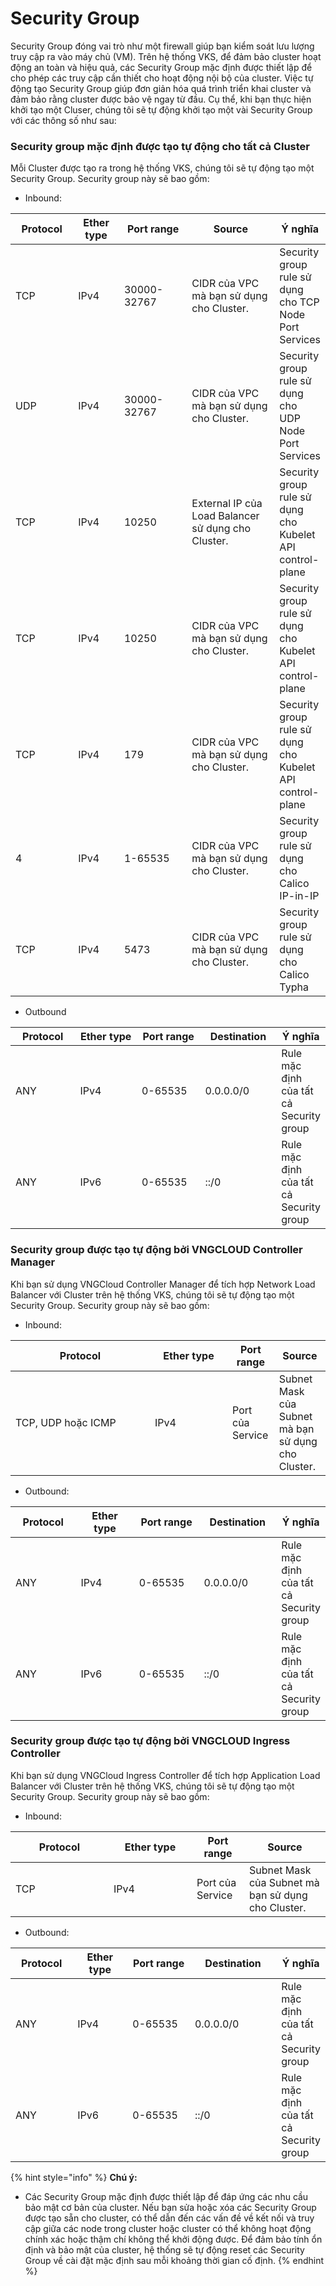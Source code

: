 # Security Group

Security Group đóng vai trò như một firewall giúp bạn kiểm soát lưu lượng truy cập ra vào máy chủ (VM). Trên hệ thống VKS, để đảm bảo cluster hoạt động an toàn và hiệu quả, các Security Group mặc định được thiết lập để cho phép các truy cập cần thiết cho hoạt động nội bộ của cluster. Việc tự động tạo Security Group giúp đơn giản hóa quá trình triển khai cluster và đảm bảo rằng cluster được bảo vệ ngay từ đầu. Cụ thể, khi bạn thực hiện khởi tạo một Cluser, chúng tôi sẽ tự động khởi tạo một vài Security Group với các thông số như sau:&#x20;

### Security group mặc định được tạo tự động cho tất cả Cluster

Mỗi Cluster được tạo ra trong hệ thống VKS, chúng tôi sẽ tự động tạo một Security Group. Security group này sẽ bao gồm:

* Inbound:

<table><thead><tr><th width="114">Protocol</th><th width="83">Ether type</th><th width="140">Port range</th><th width="215">Source</th><th>Ý nghĩa</th></tr></thead><tbody><tr><td>TCP</td><td>IPv4</td><td>30000-32767</td><td>CIDR của VPC mà bạn sử dụng cho Cluster.</td><td>Security group rule sử dụng cho TCP Node Port Services</td></tr><tr><td>UDP</td><td>IPv4</td><td>30000-32767</td><td>CIDR của VPC mà bạn sử dụng cho Cluster.</td><td>Security group rule sử dụng cho UDP Node Port Services</td></tr><tr><td>TCP</td><td>IPv4</td><td>10250</td><td>External IP của Load Balancer sử dụng cho Cluster.</td><td>Security group rule sử dụng cho Kubelet API control-plane</td></tr><tr><td>TCP</td><td>IPv4</td><td>10250</td><td>CIDR của VPC mà bạn sử dụng cho Cluster.</td><td>Security group rule sử dụng cho Kubelet API control-plane</td></tr><tr><td>TCP</td><td>IPv4</td><td>179</td><td>CIDR của VPC mà bạn sử dụng cho Cluster.</td><td>Security group rule sử dụng cho Kubelet API control-plane</td></tr><tr><td>4</td><td>IPv4</td><td>1-65535</td><td>CIDR của VPC mà bạn sử dụng cho Cluster.</td><td>Security group rule sử dụng cho Calico IP-in-IP</td></tr><tr><td>TCP</td><td>IPv4</td><td>5473</td><td>CIDR của VPC mà bạn sử dụng cho Cluster.</td><td>Security group rule sử dụng cho Calico Typha</td></tr></tbody></table>

* Outbound

<table><thead><tr><th width="114">Protocol</th><th width="131">Ether type</th><th width="126">Port range</th><th width="125">Destination</th><th>Ý nghĩa</th></tr></thead><tbody><tr><td>ANY</td><td>IPv4</td><td>0-65535</td><td>0.0.0.0/0</td><td>Rule mặc định của tất cả Security group</td></tr><tr><td>ANY</td><td>IPv6</td><td>0-65535</td><td>::/0</td><td>Rule mặc định của tất cả Security group</td></tr></tbody></table>

### Security group được tạo tự động bởi VNGCLOUD Controller Manager&#x20;

Khi bạn sử dụng VNGCloud Controller Manager để tích hợp Network Load Balancer với Cluster trên hệ thống VKS, chúng tôi sẽ tự động tạo một Security Group. Security group này sẽ bao gồm:

* Inbound:

<table><thead><tr><th width="207">Protocol</th><th width="108">Ether type</th><th>Port range</th><th>Source</th></tr></thead><tbody><tr><td>TCP, UDP hoặc ICMP</td><td>IPv4</td><td>Port của Service</td><td>Subnet Mask của Subnet mà bạn sử dụng cho Cluster.</td></tr></tbody></table>

* Outbound:

<table><thead><tr><th width="113">Protocol</th><th width="115">Ether type</th><th width="126">Port range</th><th width="127">Destination</th><th>Ý nghĩa</th></tr></thead><tbody><tr><td>ANY</td><td>IPv4</td><td>0-65535</td><td>0.0.0.0/0</td><td>Rule mặc định của tất cả Security group</td></tr><tr><td>ANY</td><td>IPv6</td><td>0-65535</td><td>::/0</td><td>Rule mặc định của tất cả Security group</td></tr></tbody></table>

### Security group được tạo tự động bởi VNGCLOUD Ingress Controller

Khi bạn sử dụng VNGCloud Ingress Controller để tích hợp Application Load Balancer với Cluster trên hệ thống VKS, chúng tôi sẽ tự động tạo một Security Group. Security group này sẽ bao gồm:

* Inbound:

<table><thead><tr><th width="141">Protocol</th><th width="117">Ether type</th><th>Port range</th><th>Source</th></tr></thead><tbody><tr><td>TCP</td><td>IPv4</td><td>Port của Service</td><td>Subnet Mask của Subnet mà bạn sử dụng cho Cluster.</td></tr></tbody></table>

* Outbound:

<table><thead><tr><th width="105">Protocol</th><th width="109">Ether type</th><th width="122">Port range</th><th width="162">Destination</th><th>Ý nghĩa</th></tr></thead><tbody><tr><td>ANY</td><td>IPv4</td><td>0-65535</td><td>0.0.0.0/0</td><td>Rule mặc định của tất cả Security group</td></tr><tr><td>ANY</td><td>IPv6</td><td>0-65535</td><td>::/0</td><td>Rule mặc định của tất cả Security group</td></tr></tbody></table>

{% hint style="info" %}
**Chú ý:**

* Các Security Group mặc định được thiết lập để đáp ứng các nhu cầu bảo mật cơ bản của cluster. Nếu bạn sửa hoặc xóa các Security Group được tạo sẵn cho cluster, có thể dẫn đến các vấn đề về kết nối và truy cập giữa các node trong cluster hoặc cluster có thể không hoạt động chính xác hoặc thậm chí không thể khởi động được. Để đảm bảo tính ổn định và bảo mật của cluster, hệ thống sẽ tự động reset các Security Group về cài đặt mặc định sau mỗi khoảng thời gian cố định.
{% endhint %}
